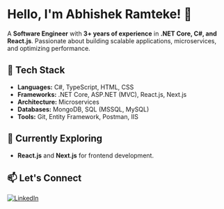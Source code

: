 # Hello, I'm Abhishek Ramteke! 👋  

A **Software Engineer** with **3+ years of experience** in **.NET Core, C#, and React.js**. Passionate about building scalable applications, microservices, and optimizing performance.  

## 🔧 Tech Stack  
- **Languages:** C#, TypeScript, HTML, CSS  
- **Frameworks:** .NET Core, ASP.NET (MVC), React.js, Next.js  
- **Architecture:** Microservices  
- **Databases:** MongoDB, SQL (MSSQL, MySQL)  
- **Tools:** Git, Entity Framework, Postman, IIS  

## 🌱 Currently Exploring  
- **React.js** and **Next.js** for frontend development.  

## 📫 Let's Connect  
[![LinkedIn](https://img.shields.io/badge/LinkedIn-0A66C2?style=flat&logo=linkedin&logoColor=white)](https://www.linkedin.com/in/abhishek-ramteke-5195ba155/)  
